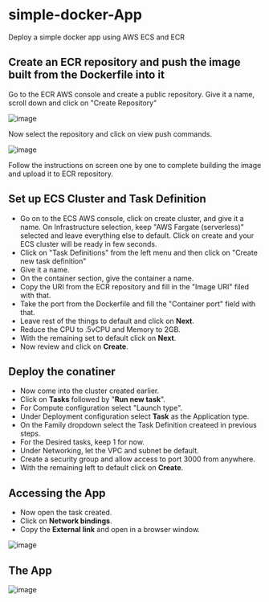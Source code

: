 # simple-docker-App
Deploy a simple docker app using AWS ECS and ECR
## Create an ECR repository and push the image built from the Dockerfile into it
Go to the ECR AWS console and create a public repository. Give it a name, scroll down and click on "Create Repository"

![image](https://user-images.githubusercontent.com/108973856/232793205-a089e639-99ca-4da4-ae4c-9562b0335d80.png)

Now select the repository and click on view push commands.

![image](https://user-images.githubusercontent.com/108973856/232796159-fdc1c90f-7f40-4df4-99f7-af2942127c05.png)

Follow the instructions on screen one by one to complete building the image and upload it to ECR repository.

## Set up ECS Cluster and Task Definition
- Go on to the ECS AWS console, click on create cluster, and give it a name. On Infrastructure selection, keep "AWS Fargate (serverless)" selected and leave everything else to default. Click on create and your ECS cluster will be ready in few seconds.
- Click on "Task Definitions" from the left menu and then click on "Create new task definition"
- Give it a name.
- On the container section, give the container a name.
- Copy the URI from the ECR repository and fill in the "Image URI" filed with that.
- Take the port from the Dockerfile and fill the "Container port" field with that.
- Leave rest of the things to default and click on **Next**.
- Reduce the CPU to .5vCPU and Memory to 2GB.
- With the remaining set to default click on **Next**.
- Now review and click on **Create**. 

## Deploy the conatiner
- Now come into the cluster created earlier.
- Click on **Tasks** followed by "**Run new task**".
- For Compute configuration select "Launch type".
- Under Deployment configuration select **Task** as the Application type.
- On the Family dropdown select the Task Definition createed in previous steps.
- For the Desired tasks, keep 1 for now.
- Under Networking, let the VPC and subnet be default.
- Create a security group and allow access to port 3000 from anywhere.
- With the remaining left to default click on **Create**.

## Accessing the App
- Now open the task created.
- Click on **Network bindings**.
- Copy the **External link** and open in a browser window.

![image](https://user-images.githubusercontent.com/108973856/232814603-2dd17d5b-95d1-4b1a-8764-8364f02f5c27.png)

## The App
![image](https://user-images.githubusercontent.com/108973856/232815155-4294d808-ea43-4d39-a1b7-f43b6e080d6b.png)



